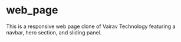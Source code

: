 # web_page
This is a responsive web page clone of Vairav Technology featuring a navbar, hero section, and sliding panel.
